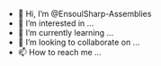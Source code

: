 - 👋 Hi, I’m @EnsoulSharp-Assemblies
- 👀 I’m interested in ...
- 🌱 I’m currently learning ...
- 💞️ I’m looking to collaborate on ...
- 📫 How to reach me ...

<!---
EnsoulSharp-Assemblies/EnsoulSharp-Assemblies is a ✨ special ✨ repository because its `README.md` (this file) appears on your GitHub profile.
You can click the Preview link to take a look at your changes.
--->
